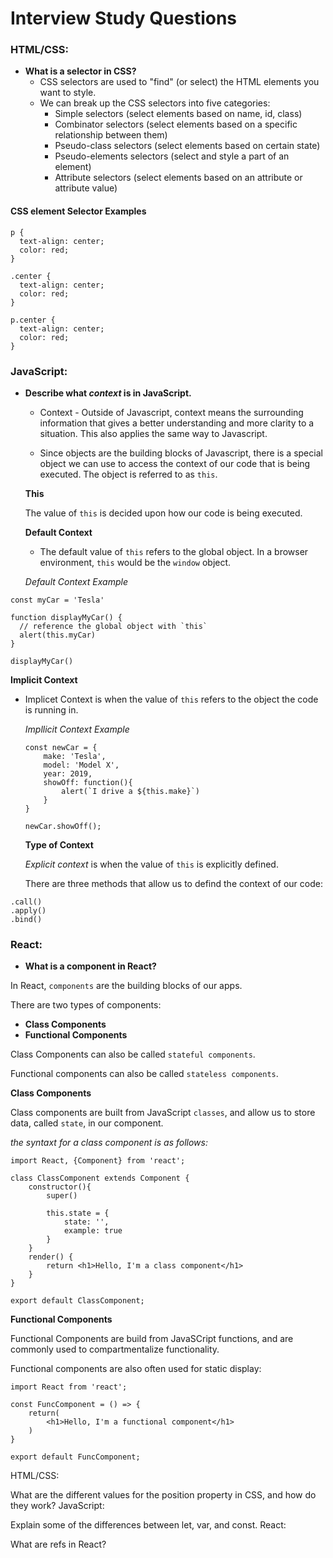 # Interview Study Questions

### HTML/CSS:
* **What is a selector in CSS?**
    * CSS selectors are used to "find" (or select) the HTML elements you want to style. 
    * We can break up the CSS selectors into five categories:
        * Simple selectors (select elements based on name, id, class)
        * Combinator selectors (select elements based on a specific relationship between them)
        * Pseudo-class selectors (select elements based on certain state)
        * Pseudo-elements selectors (select and style a part of an element)
        * Attribute selectors (select elements based on an attribute or attribute value)


#### CSS element Selector Examples 
```
p {
  text-align: center;
  color: red;
}

.center {
  text-align: center;
  color: red;
}

p.center {
  text-align: center;
  color: red;
}

```



### JavaScript:
* **Describe what _context_ is in JavaScript.**
    * Context - Outside of Javascript, context means the surrounding information that gives a better understanding and more clarity to a situation. This also applies the same way to Javascript. 

    * Since objects are the building blocks of Javascript, there is a special object we can use to access the context of our code that is being executed. The object is referred to as ```this```.

    **This**

    The value of ```this``` is decided upon how our code is being executed. 

    **Default Context**
    * The default  value of ```this``` refers to the global object. In a browser environment, ```this``` would be the ```window``` object.

    _Default Context Example_

```
const myCar = 'Tesla'

function displayMyCar() {
  // reference the global object with `this`
  alert(this.myCar)
}

displayMyCar()
```
   **Implicit Context**
* Implicet Context is when the value of ```this``` refers to the object the code is running in. 

    _Impllicit Context Example_

    ```
    const newCar = {
        make: 'Tesla',
        model: 'Model X',
        year: 2019,
        showOff: function(){
            alert(`I drive a ${this.make}`)
        }
    }

    newCar.showOff();
    ```

    **Type of Context**

    _Explicit context_ is when the value of ```this``` is explicitly defined.

    There are three methods that allow us to defind the context of our code:
```
.call()
.apply()
.bind()
```


### React:
* **What is a component in React?**

In React, ```components``` are the building blocks of our apps. 

There are two types of components:
* **Class Components**
* **Functional Components**

Class Components can also be called ```stateful components```.

Functional components can also be called ```stateless components```.

**Class Components**

Class components are built from JavaScript ```classes```, and allow us to store data, called ```state```, in our component. 

_the syntaxt for a class component is as follows:_


    import React, {Component} from 'react';

    class ClassComponent extends Component {
        constructor(){
            super()

            this.state = {
                state: '',
                example: true
            }
        }
        render() {
            return <h1>Hello, I'm a class component</h1>
        }
    }

    export default ClassComponent;


**Functional Components**

Functional Components are build from JavaSCript functions, and are commonly used to compartmentalize functionality. 

Functional components are also often used for static display:


    import React from 'react';

    const FuncComponent = () => {
        return(
            <h1>Hello, I'm a functional component</h1>
        )
    }

    export default FuncComponent;



HTML/CSS: 

What are the different values for the position property in CSS, and how do they work? 
JavaScript: 

Explain some of the differences between let, var, and const.
React: 

What are refs in React?